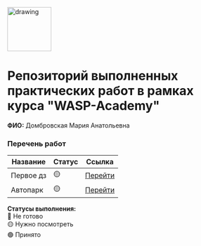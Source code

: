 <a href="https://wasp-academy.com"><img src="https://wasp-academy.com/Resources/wasp-logo.png" alt="drawing" width="100"/></a>

# Репозиторий выполненных практических работ в рамках курса "WASP-Academy"
**ФИО:** Домбровская Мария Анатольевна
 
### Перечень работ

Название          | Статус | Ссылка
------------------|--------|--------
Первое дз         | 🟡    | <a href="https://github.com/dobro0121/Wasp/tree/main/Первое%20ДЗ">Перейти</a>
Автопарк          | 🟡    | <a href="https://github.com/dobro0121/Wasp/tree/main/WASP/Автопарк">Перейти</a>


**Статусы выполнения:** <br>
🔴 Не готово <br>
🟡 Нужно посмотреть <br>
🟢 Принято <br>
